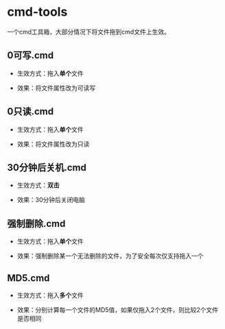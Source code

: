# cmd-tools

一个cmd工具箱，大部分情况下将文件拖到cmd文件上生效。

## 0可写.cmd

- 生效方式：拖入**单个**文件

- 效果：将文件属性改为可读写

## 0只读.cmd

- 生效方式：拖入**单个**文件

- 效果：将文件属性改为只读

## 30分钟后关机.cmd

- 生效方式：**双击**

- 效果：30分钟后关闭电脑

## 强制删除.cmd

- 生效方式：拖入**单个**文件

- 效果：强制删除某一个无法删除的文件，为了安全每次仅支持拖入一个

## MD5.cmd

- 生效方式：拖入**多个**文件

- 效果：分别计算每一个文件的MD5值，如果仅拖入2个文件，则比较2个文件是否相同